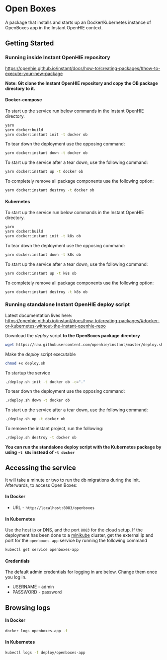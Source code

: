 # Open Boxes

A package that installs and starts up an Docker/Kubernetes instance of OpenBoxes app in the Instant OpenHIE context. 

## Getting Started

### Running inside Instant OpenHIE repository

https://openhie.github.io/instant/docs/how-to/creating-packages/#how-to-execute-your-new-package

**Note: Git clone the Instant OpenHIE repository and copy the OB package directory to it.**

#### Docker-compose

To start up the service run below commands in the Instant OpenHIE directory.

```sh
yarn
yarn docker:build
yarn docker:instant init -t docker ob
```

To tear down the deployment use the opposing command:

```bash
yarn docker:instant down -t docker ob
```

To start up the service after a tear down, use the following command:

```bash
yarn docker:instant up -t docker ob
```

To completely remove all package components use the following option:

```bash
yarn docker:instant destroy -t docker ob
```

#### Kubernetes

To start up the service run below commands in the Instant OpenHIE directory.

```sh
yarn
yarn docker:build
yarn docker:instant init -t k8s ob
```

To tear down the deployment use the opposing command:

```bash
yarn docker:instant down -t k8s ob
```

To start up the service after a tear down, use the following command:

```bash
yarn docker:instant up -t k8s ob
```

To completely remove all package components use the following option:

```bash
yarn docker:instant destroy -t k8s ob
```


### Running standalone Instant OpenHIE deploy script

Latest documentation lives here: https://openhie.github.io/instant/docs/how-to/creating-packages/#docker-or-kubernetes-without-the-instant-openhie-repo

Download the *deploy* script **to the OpenBoxes package directory**
```bash
wget https://raw.githubusercontent.com/openhie/instant/master/deploy.sh
```

Make the *deploy* script executable
```bash
chmod +x deploy.sh
```

To startup the service
```bash
./deploy.sh init -t docker ob -c="."
```

To tear down the deployment use the opposing command:

```bash
./deploy.sh down -t docker ob
```

To start up the service after a tear down, use the following command:

```bash
./deploy.sh up -t docker ob
```

To remove the instant project, run the following:
```bash
./deploy.sh destroy -t docker ob
```

**You can run the standalone deploy script with the Kubernetes package by using `-t k8s` instead of `-t docker`**

## Accessing the service

It will take a minute or two to run the db migrations during the init. Afterwards, to access Open Boxes:

#### In Docker

* URL - `http://localhost:8083/openboxes`

#### In Kubernetes

Use the host ip or DNS, and the port `8083` for the cloud setup. 
If the deployment has been done to a [minikube](https://kubernetes.io/docs/setup/learning-environment/minikube/) cluster, get the external ip and port for the `openboxes-app` service by running the following command

```sh
kubectl get service openboxes-app
```

#### Credentials 
The default admin credentials for logging in are below. Change them once you log in.

* USERNAME - admin
* PASSWORD - password


## Browsing logs

#### In Docker
```bash
docker logs openboxes-app -f
```

#### In Kubernetes
```bash
kubectl logs -f deploy/openboxes-app
```

